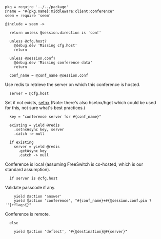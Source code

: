     pkg = require '../../package'
    @name = "#{pkg.name}:middleware:client:conference"
    seem = require 'seem'

    @include = seem ->

      return unless @session.direction is 'conf'

      unless @cfg.host?
        @debug.dev 'Missing cfg.host'
        return

      unless @session.conf?
        @debug.dev 'Missing conference data'
        return

      conf_name = @conf_name @session.conf

Use redis to retrieve the server on which this conference is hosted.

      server = @cfg.host

Set if not exists, [setnx](https://redis.io/commands/setnx)
(Note: there's also hsetnx/hget which could be used for this, not sure what's best practices.)

      key = "conference server for #{conf_name}"

      existing = yield @redis
        .setnxAsync key, server
        .catch -> null

      if existing
        server = yield @redis
          .getAsync key
          .catch -> null

Conference is local (assuming FreeSwitch is co-hosted, which is our standard assumption).

      if server is @cfg.host

Validate passcode if any.

        yield @action 'answer'
        yield @action 'conference', "#{conf_name}+#{@session.conf.pin ? ''}+flags{}"

Conference is remote.

      else

        yield @action 'deflect', "#{@destination}@#{server}"
